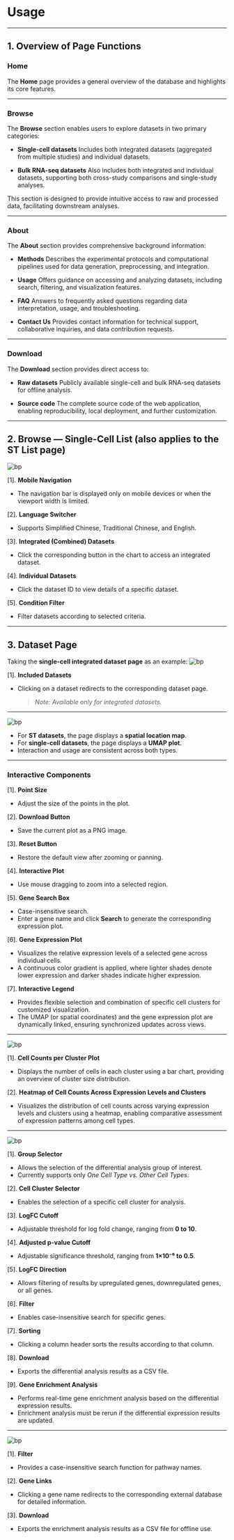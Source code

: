 # Usage

---

## 1. Overview of Page Functions

### **Home**

The **Home** page provides a general overview of the database and highlights its core features.

---

### **Browse**

The **Browse** section enables users to explore datasets in two primary categories:

* **Single-cell datasets**
  Includes both integrated datasets (aggregated from multiple studies) and individual datasets.

* **Bulk RNA-seq datasets**
  Also includes both integrated and individual datasets, supporting both cross-study comparisons and single-study analyses.

This section is designed to provide intuitive access to raw and processed data, facilitating downstream analyses.

---

### **About**

The **About** section provides comprehensive background information:

* **Methods**
  Describes the experimental protocols and computational pipelines used for data generation, preprocessing, and integration.

* **Usage**
  Offers guidance on accessing and analyzing datasets, including search, filtering, and visualization features.

* **FAQ**
  Answers to frequently asked questions regarding data interpretation, usage, and troubleshooting.

* **Contact Us**
  Provides contact information for technical support, collaborative inquiries, and data contribution requests.

---

### **Download**

The **Download** section provides direct access to:

* **Raw datasets**
  Publicly available single-cell and bulk RNA-seq datasets for offline analysis.

* **Source code**
  The complete source code of the web application, enabling reproducibility, local deployment, and further customization.

---

## 2. Browse — Single-Cell List (also applies to the ST List page)

![bp](./doc/img/1.png "bp")

\[1]. **Mobile Navigation**
* The navigation bar is displayed only on mobile devices or when the viewport width is limited.

\[2]. **Language Switcher**
* Supports Simplified Chinese, Traditional Chinese, and English.

\[3]. **Integrated (Combined) Datasets**
* Click the corresponding button in the chart to access an integrated dataset.

\[4]. **Individual Datasets**
* Click the dataset ID to view details of a specific dataset.

\[5]. **Condition Filter**
* Filter datasets according to selected criteria.

---

## 3. Dataset Page

Taking the **single-cell integrated dataset page** as an example:
![bp](./doc/img/2.png "bp")

\[1]. **Included Datasets**

* Clicking on a dataset redirects to the corresponding dataset page.

   > *Note: Available only for integrated datasets.*

---

![bp](./doc/img/3.png "bp")

* For **ST datasets**, the page displays a **spatial location map**.
* For **single-cell datasets**, the page displays a **UMAP plot**.
* Interaction and usage are consistent across both types.

---

### **Interactive Components**

\[1]. **Point Size**
* Adjust the size of the points in the plot.

\[2]. **Download Button**
* Save the current plot as a PNG image.

\[3]. **Reset Button**
* Restore the default view after zooming or panning.

\[4]. **Interactive Plot**
* Use mouse dragging to zoom into a selected region.

\[5]. **Gene Search Box**

* Case-insensitive search.
* Enter a gene name and click **Search** to generate the corresponding expression plot.

\[6]. **Gene Expression Plot**

* Visualizes the relative expression levels of a selected gene across individual cells.
* A continuous color gradient is applied, where lighter shades denote lower expression and darker shades indicate higher expression.

\[7]. **Interactive Legend**

* Provides flexible selection and combination of specific cell clusters for customized visualization.
* The UMAP (or spatial coordinates) and the gene expression plot are dynamically linked, ensuring synchronized updates across views.




---

![bp](./doc/img/4.png "bp")

\[1]. **Cell Counts per Cluster Plot**

* Displays the number of cells in each cluster using a bar chart, providing an overview of cluster size distribution.

\[2]. **Heatmap of Cell Counts Across Expression Levels and Clusters**

* Visualizes the distribution of cell counts across varying expression levels and clusters using a heatmap, enabling comparative assessment of expression patterns among cell types.


---

![bp](./doc/img/5.png "bp")

\[1]. **Group Selector**

* Allows the selection of the differential analysis group of interest.
* Currently supports only *One Cell Type vs. Other Cell Types*.

\[2]. **Cell Cluster Selector**

* Enables the selection of a specific cell cluster for analysis.

\[3]. **LogFC Cutoff**

* Adjustable threshold for log fold change, ranging from **0 to 10**.

\[4]. **Adjusted p-value Cutoff**

* Adjustable significance threshold, ranging from **1×10⁻⁶ to 0.5**.

\[5]. **LogFC Direction**

* Allows filtering of results by upregulated genes, downregulated genes, or all genes.

\[6]. **Filter**

* Enables case-insensitive search for specific genes.

\[7]. **Sorting**

* Clicking a column header sorts the results according to that column.

\[8]. **Download**

* Exports the differential analysis results as a CSV file.

\[9]. **Gene Enrichment Analysis**

* Performs real-time gene enrichment analysis based on the differential expression results.
* Enrichment analysis must be rerun if the differential expression results are updated.

---

![bp](./doc/img/6.png "bp")


\[1]. **Filter**

* Provides a case-insensitive search function for pathway names.

\[2]. **Gene Links**

* Clicking a gene name redirects to the corresponding external database for detailed information.

\[3]. **Download**

* Exports the enrichment analysis results as a CSV file for offline use.

